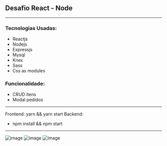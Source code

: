 ## Desafio React - Node

---

### Tecnologias Usadas:

- Reactjs
- Nodejs
- Expressjs
- Mysql
- Knex
- Sass
- Css as modules

### Funcionalidade:
- CRUD itens
- Modal pedidos

--- 
Frontend: yarn && yarn start
Backend:
- npm install && npm start

---
![image](https://user-images.githubusercontent.com/57207372/157745192-e647fbc3-c0ba-418e-b6b2-53af63df0d92.png)
![image](https://user-images.githubusercontent.com/57207372/157745452-a107befd-1406-4577-b80c-e9df208f9ce8.png)
![image](https://user-images.githubusercontent.com/57207372/157745535-56dbe0cd-925a-4bfb-9ed8-8b7ef269a7e2.png)

